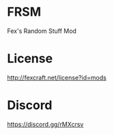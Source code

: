 # FRSM
Fex's Random Stuff Mod

# License
http://fexcraft.net/license?id=mods

# Discord
https://discord.gg/rMXcrsv
